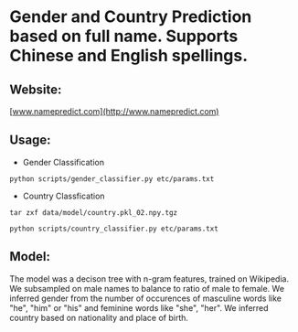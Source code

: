 # Gender and Country Prediction based on full name. Supports Chinese and English spellings.

## Website:

[www.namepredict.com](http://www.namepredict.com)

## Usage:

- Gender Classification

```
python scripts/gender_classifier.py etc/params.txt 
```

- Country Classfication

```
tar zxf data/model/country.pkl_02.npy.tgz
```


```
python scripts/country_classifier.py etc/params.txt
```

## Model:

The model was a decison tree with n-gram features, trained on Wikipedia. We subsampled on male names to balance to ratio of male to female. We inferred gender from the number of occurences of masculine words like "he", "him" or "his" and feminine words like "she", "her". We inferred country based on nationality and place of birth.
